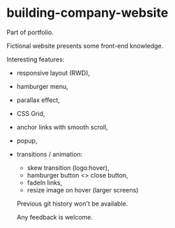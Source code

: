 # building-company-website
Part of portfolio.

Fictional website presents some front-end knowledge.

Interesting features:
- responsive layout (RWD),
- hamburger menu,
- parallax effect,
- CSS Grid,
- anchor links with smooth scroll,
- popup,
- transitions / animation:
  - skew transition (logo:hover),
  - hamburger button <> close button,
  - fadeIn links,
  - resize image on hover (larger screens)  

  Previous git history won't be available.
  
  Any feedback is welcome.
